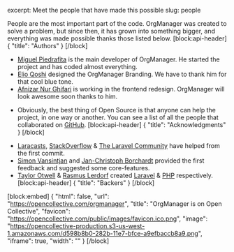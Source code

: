 excerpt: Meet the people that have made this possible
slug: people

People are the most important part of the code. OrgManager was created to solve a problem, but since then, it has grown into something bigger, and everything was made possible thanks those listed below.
[block:api-header]
{
  "title": "Authors"
}
[/block]
* [Miguel Piedrafita](https://miguelpiedrafita.com) is the main developer of OrgManager. He started the project and has coded almost everything.
* [Elio Qoshi](https://elioqoshi.me) designed the OrgManager Branding. We have to thank him for that cool blue tone.
* [Afnizar Nur Ghifari](https://afnizarnur.com) is working in the frontend redesign. OrgManager will look awesome soon thanks to him.
- Obviously, the best thing of Open Source is that anyone can help the project, in one way or another. You can see a list of all the people that collaborated on [GitHub](https://github.com/orgmanager/orgmanager/contributors).
[block:api-header]
{
  "title": "Acknowledgments"
}
[/block]
* [Laracasts](https://laracasts.com/), [StackOverflow](https://stackoverflow.com) & [The Laravel Community](https://laravel.com) have helped from the first commit.
* [Simon Vansintjan](http://simon.vansintjan.net) and [Jan-Christoph Borchardt](http://jancborchardt.net) provided the first feedback and suggested some core-features.
* [Taylor Otwell](https://github.com/taylorotwell) & [Rasmus Lerdorf](http://lerdorf.com/bio/) created [Laravel](https://laravel.com) & [PHP](https://php.net) respectively.
[block:api-header]
{
  "title": "Backers"
}
[/block]

[block:embed]
{
  "html": false,
  "url": "https://opencollective.com/orgmanager",
  "title": "OrgManager is on Open Collective",
  "favicon": "https://opencollective.com/public/images/favicon.ico.png",
  "image": "https://opencollective-production.s3-us-west-1.amazonaws.com/d598b8b0-282b-11e7-bfce-a9efbaccb8a9.png",
  "iframe": true,
  "width": ""
}
[/block]